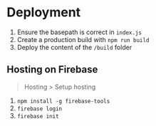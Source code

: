 # Deployment

1. Ensure the basepath is correct in `index.js`
2. Create a production build with `npm run build`
3. Deploy the content of the `/build` folder

## Hosting on Firebase

> Hosting > Setup hosting

1. `npm install -g firebase-tools`
2. `firebase login`
3. `firebase init`

